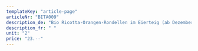 ```yaml
---
templateKey: "article-page"
articleNr: "BITA009"
description_de: "Bio Ricotta-Orangen-Rondellen im Eierteig (ab Dezember)"
description_fr: " "
unit: "2"
price: "23.--"
---
```

